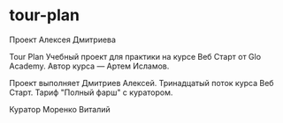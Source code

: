 # tour-plan
Проект Алексея Дмитриева

Tour Plan
Учебный проект для практики на курсе Веб Старт от Glo Academy. Автор курса — Артем Исламов.

Проект выполняет
Дмитриев Алексей. Тринадцатый поток курса Веб Старт. Тариф "Полный фарш" с куратором.

Куратор
Моренко Виталий